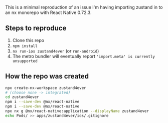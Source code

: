This is a minimal reproduction of an issue I'm having importing zustand in to an nx monorepo with React Native 0.72.3.

## Steps to reproduce

1. Clone this repo
2. `npm install`
3. `nx run-ios zustand4ever` (or `run-android`)
4. The metro bundler will eventually report `'import.meta' is currently unsupported`

## How the repo was created

```sh
npx create-nx-workspace zustand4ever
# (choose none -> integrated)
cd zustand4ever
npm i --save-dev @nx/react-native
npm i --save-dev @nx/react-native
npx nx g @nx/react-native:application --displayName zustand4ever
echo Pods/ >> apps/zustand4ever/ios/.gitignore
```
